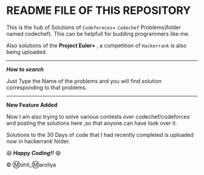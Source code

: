 # README FILE OF THIS REPOSITORY


This is the hub of Solutions of `Codeforeces`+ `Codechef` Problems(folder named codechef). This can be helpfull for budding programmers like me.

Also solutions of the <strong> Project Euler+ </strong>, a competition of `Hackerrank` is also being uploaded.

- - - - - - - - - -

***How to search***

Just Type the Name of the problems and you will find solution corresponding to that problems.

- - -- - - - -

**New Feature Added**

Now I am also trying to solve various contests over codechef/codeforces and posting the solutions here ,so that anyone can have look over it.

Solutions to the 30 Days of code that I had recently completed is uploaded now in hackerrank folder.

:smile:<i><strong>  Happy Coding!!</i></strong> :smile:


:copyright: :m:ohit_:m:aroliya
